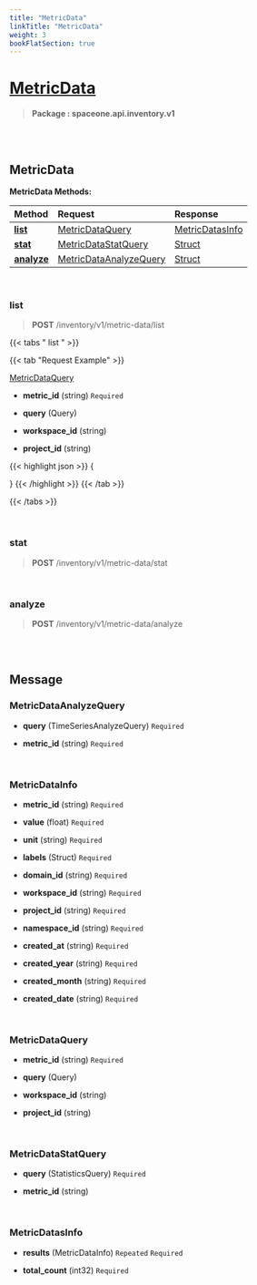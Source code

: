```yaml
---
title: "MetricData"
linkTitle: "MetricData"
weight: 3
bookFlatSection: true
---
```

# [MetricData](#MetricData)



>  **Package : spaceone.api.inventory.v1**

<br>
<br>

## MetricData





**MetricData Methods:**


| Method | Request | Response |
| :----- | :-------- | :-------- |
| [**list**](./MetricData#list) | [MetricDataQuery](MetricData#metricdataquery) | [MetricDatasInfo](MetricData#metricdatasinfo) |
| [**stat**](./MetricData#stat) | [MetricDataStatQuery](MetricData#metricdatastatquery) | [Struct](MetricData#struct) |
| [**analyze**](./MetricData#analyze) | [MetricDataAnalyzeQuery](MetricData#metricdataanalyzequery) | [Struct](MetricData#struct) |



    
<br>

### list





> **POST** /inventory/v1/metric-data/list
>





 {{< tabs " list " >}}

 {{< tab "Request Example" >}}



[MetricDataQuery](./MetricData#metricdataquery)

* **metric_id** (string)   `Required` 


* **query** (Query)  


* **workspace_id** (string)  


* **project_id** (string)  





{{< highlight json >}}
{

}
{{< /highlight >}}
{{< /tab >}}



{{< /tabs >}}


    
<br>

### stat





> **POST** /inventory/v1/metric-data/stat
>






    
<br>

### analyze





> **POST** /inventory/v1/metric-data/analyze
>






    


<br>
<br>

## Message



### MetricDataAnalyzeQuery
* **query** (TimeSeriesAnalyzeQuery)   `Required` 

    
* **metric_id** (string)   `Required` 

    <br>

### MetricDataInfo
* **metric_id** (string)   `Required` 

    
* **value** (float)   `Required` 

    
* **unit** (string)   `Required` 

    
* **labels** (Struct)   `Required` 

    
* **domain_id** (string)   `Required` 

    
* **workspace_id** (string)   `Required` 

    
* **project_id** (string)   `Required` 

    
* **namespace_id** (string)   `Required` 

    
* **created_at** (string)   `Required` 

    
* **created_year** (string)   `Required` 

    
* **created_month** (string)   `Required` 

    
* **created_date** (string)   `Required` 

    <br>

### MetricDataQuery
* **metric_id** (string)   `Required` 

    
* **query** (Query)  

    
* **workspace_id** (string)  

    
* **project_id** (string)  

    <br>

### MetricDataStatQuery
* **query** (StatisticsQuery)   `Required` 

    
* **metric_id** (string)  

    <br>

### MetricDatasInfo
* **results** (MetricDataInfo)  `Repeated`    `Required` 

    
* **total_count** (int32)   `Required` 

    <br>
